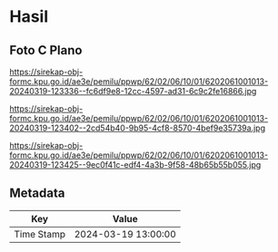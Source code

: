 # Hasil

## Foto C Plano

https://sirekap-obj-formc.kpu.go.id/ae3e/pemilu/ppwp/62/02/06/10/01/6202061001013-20240319-123336--fc6df9e8-12cc-4597-ad31-6c9c2fe16866.jpg

https://sirekap-obj-formc.kpu.go.id/ae3e/pemilu/ppwp/62/02/06/10/01/6202061001013-20240319-123402--2cd54b40-9b95-4cf8-8570-4bef9e35739a.jpg

https://sirekap-obj-formc.kpu.go.id/ae3e/pemilu/ppwp/62/02/06/10/01/6202061001013-20240319-123425--9ec0f41c-edf4-4a3b-9f58-48b65b55b055.jpg


## Metadata

| Key        | Value               |
| ---------- | ------------------- |
| Time Stamp | 2024-03-19 13:00:00 |



